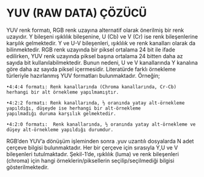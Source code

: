 # YUV (RAW DATA) ÇÖZÜCÜ

YUV renk formatı, RGB renk uzayına alternatif olarak önerilmiş bir renk uzayıdır.  Y bileşeni ışıklılık bileşenine, U (Cb) ve V (Cr) ise renk bileşenlerine karşılık gelmektedir. Y ve U-V bileşenleri, ışıklılık ve renk kanalları olarak da bilinmektedir.  RGB renk uzayında bir piksel ortalama 24 bit ile ifade edilirken, YUV renk uzayında piksel başına ortalama 24 bitten daha az sayıda bit kullanılabilmektedir. Bunun nedeni, U ve V kanallarında Y kanalına göre daha az sayıda piksel içermesidir. Literatürde farklı örnekleme türleriyle hazırlanmış YUV formatları bulunmaktadır. Örneğin;

    •4:4:4 formatı: Renk kanallarında (Chroma kanallarında, Cr-Cb) herhangi bir alt örnekleme yapılmamıştır.

    •4:2:2 formatı: Renk kanallarında, ½ oranında yatay alt-örnekleme yapıldığı, düşeyde ise herhangi bir alt-örnekleme        
    yapılmadığı duruma karşılık gelmektedir. 

    •4:2:0 formatı:  Renk kanallarında, ½ oranında yatay alt-örnekleme ve düşey alt-örnekleme yapıldığı durumdur.


RGB’den YUV’a dönüşüm işleminden sonra .yuv uzantılı dosyalarda N adet çerçeve bilgisi bulunmaktadır. Her bir çerçeve için sırasıyla Y,U ve V bileşenleri tutulmaktadır. Şekil-1’de, ışıklılık (luma) ve renk bileşenleri (chroma) için hangi örneklerin/piksellerin seçilip/seçilmediği bilgisi gösterilmektedir. 


